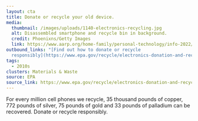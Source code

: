```yaml
---
layout: cta
title: Donate or recycle your old device.
media:
  thumbnail: /images/uploads/1140-electronics-recycling.jpg
  alt: Disassembled smartphone and recycle bin in background.
  credit: Phoenixns/Getty Images
  link: https://www.aarp.org/home-family/personal-technology/info-2022/recycle-your-technology.html
outbound_links: "[Find out how to donate or recycle
  responsibly](https://www.epa.gov/recycle/electronics-donation-and-recycling)"
tags:
  - 2010s
clusters: Materials & Waste
source: EPA
source_link: https://www.epa.gov/recycle/electronics-donation-and-recycling
---
```

For every million cell phones we recycle, 35 thousand pounds of copper, 772 pounds of silver, 75 pounds of gold and 33 pounds of palladium can be recovered. Donate or recycle responsibly.